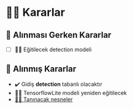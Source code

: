 # 👩‍⚖️ Kararlar

## 📃 Alınması Gerken Kararlar

* [ ] 👩‍🏫 Eğitilecek detection modeli 

## 🚀 Alınmış Kararlar

* ✔️ Gidiş **detection** tabanlı olacaktır
* 👩‍🏫 TensorflowLite modeli yeniden eğitilecek
* [🕵️‍♀️ Tanınacak nesneler](https://github.com/asmaamirkhan/CocukAsistan-AI/blob/master/nesneler.md)





